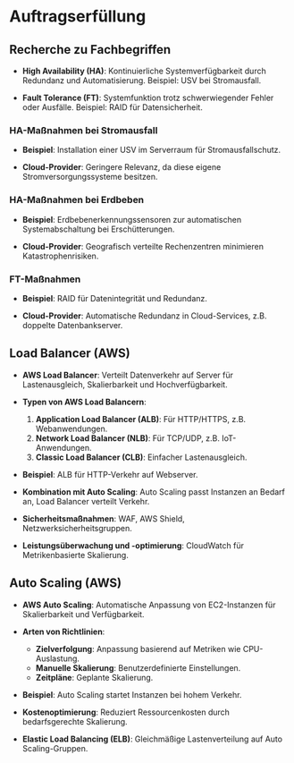 # Auftragserfüllung

## Recherche zu Fachbegriffen
- **High Availability (HA)**: Kontinuierliche Systemverfügbarkeit durch Redundanz und Automatisierung. Beispiel: USV bei Stromausfall.

- **Fault Tolerance (FT)**: Systemfunktion trotz schwerwiegender Fehler oder Ausfälle. Beispiel: RAID für Datensicherheit.

### HA-Maßnahmen bei Stromausfall
- **Beispiel**: Installation einer USV im Serverraum für Stromausfallschutz.

- **Cloud-Provider**: Geringere Relevanz, da diese eigene Stromversorgungssysteme besitzen.

### HA-Maßnahmen bei Erdbeben
- **Beispiel**: Erdbebenerkennungssensoren zur automatischen Systemabschaltung bei Erschütterungen.

- **Cloud-Provider**: Geografisch verteilte Rechenzentren minimieren Katastrophenrisiken.

### FT-Maßnahmen
- **Beispiel**: RAID für Datenintegrität und Redundanz.

- **Cloud-Provider**: Automatische Redundanz in Cloud-Services, z.B. doppelte Datenbankserver.

## Load Balancer (AWS)
- **AWS Load Balancer**: Verteilt Datenverkehr auf Server für Lastenausgleich, Skalierbarkeit und Hochverfügbarkeit.

- **Typen von AWS Load Balancern**:
    1. **Application Load Balancer (ALB)**: Für HTTP/HTTPS, z.B. Webanwendungen.
    2. **Network Load Balancer (NLB)**: Für TCP/UDP, z.B. IoT-Anwendungen.
    3. **Classic Load Balancer (CLB)**: Einfacher Lastenausgleich.

- **Beispiel**: ALB für HTTP-Verkehr auf Webserver.

- **Kombination mit Auto Scaling**: Auto Scaling passt Instanzen an Bedarf an, Load Balancer verteilt Verkehr.

- **Sicherheitsmaßnahmen**: WAF, AWS Shield, Netzwerksicherheitsgruppen.

- **Leistungsüberwachung und -optimierung**: CloudWatch für Metrikenbasierte Skalierung.

## Auto Scaling (AWS)
- **AWS Auto Scaling**: Automatische Anpassung von EC2-Instanzen für Skalierbarkeit und Verfügbarkeit.

- **Arten von Richtlinien**: 
    - **Zielverfolgung**: Anpassung basierend auf Metriken wie CPU-Auslastung.
    - **Manuelle Skalierung**: Benutzerdefinierte Einstellungen.
    - **Zeitpläne**: Geplante Skalierung.

- **Beispiel**: Auto Scaling startet Instanzen bei hohem Verkehr.

- **Kostenoptimierung**: Reduziert Ressourcenkosten durch bedarfsgerechte Skalierung.

- **Elastic Load Balancing (ELB)**: Gleichmäßige Lastenverteilung auf Auto Scaling-Gruppen.

